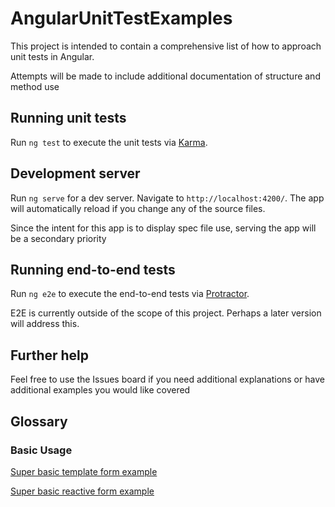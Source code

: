 # AngularUnitTestExamples

This project is intended to contain a comprehensive list of how to approach unit tests in Angular.

Attempts will be made to include additional documentation of structure and method use

## Running unit tests

Run `ng test` to execute the unit tests via [Karma](https://karma-runner.github.io).

## Development server

Run `ng serve` for a dev server. Navigate to `http://localhost:4200/`. The app will automatically reload if you change any of the source files.

Since the intent for this app is to display spec file use, serving the app will be a secondary priority

## Running end-to-end tests

Run `ng e2e` to execute the end-to-end tests via [Protractor](http://www.protractortest.org/).

E2E is currently outside of the scope of this project. Perhaps a later version will address this.

## Further help

Feel free to use the Issues board if you need additional explanations or have additional examples you would like covered

## Glossary

### Basic Usage

[Super basic template form example](./src/app/components/forms/template-form-example/template-form-example.component.spec.ts)

[Super basic reactive form example](./src/app/components/forms/reactive-form-example/reactive-form-example.component.spec.ts)
